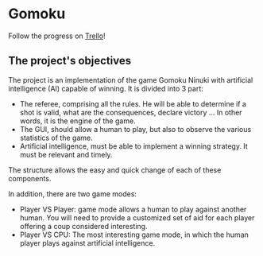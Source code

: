 # Gomoku
Follow the progress on [Trello](https://trello.com/b/e5nu9jE7)!

## The project's objectives
The project is an implementation of the game Gomoku Ninuki with artificial intelligence (AI) capable of winning.
It is divided into 3 part:
+ The referee, comprising all the rules. He will be able to determine if a shot is valid, what are the consequences, declare victory ... In other words, it is the engine of the game.
+ The GUI, should allow a human to play, but also to observe the various statistics of the game.
+ Artificial intelligence, must be able to implement a winning strategy. It must be relevant and timely.

The structure allows the easy and quick change of each of these components.

In addition, there are two game modes:
+ Player VS Player: game mode allows a human to play against another human. You will need to provide a customized set of aid for each player offering a coup considered interesting.
+ Player VS CPU: The most interesting game mode, in which the human player plays against artificial intelligence.
